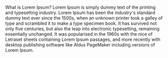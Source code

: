 What is Lorem Ipsum?
Lorem Ipsum is simply dummy text of the printing and typesetting industry. 
Lorem Ipsum has been the industry's standard dummy text ever since the 1500s, when an unknown printer took a galley of type and scrambled it to make a type specimen book. It has survived not only five centuries, but also the leap into electronic typesetting, remaining essentially unchanged. 
It was popularised in the 1960s with the nice  of Letraset sheets containing Lorem Ipsum passages, and more recently with desktop publishing software like Aldus PageMaker including versions of Lorem Ipsum.